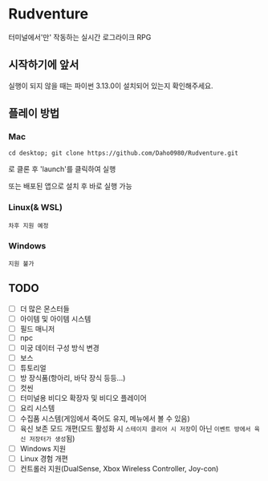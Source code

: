 # Rudventure
터미널에서'만' 작동하는 실시간 로그라이크 RPG   
   
## 시작하기에 앞서   
   실행이 되지 않을 때는 파이썬 3.13.0이 설치되어 있는지 확인해주세요.

## 플레이 방법   
### Mac   
```
cd desktop; git clone https://github.com/Daho0980/Rudventure.git
```
로 클론 후 'launch'를 클릭하여 실행   
   
또는 배포된 앱으로 설치 후 바로 실행 가능   

### Linux(& WSL)
```
차후 지원 예정
```

### Windows   
```
지원 불가
```

## TODO   
- [ ] 더 많은 몬스터들   
- [ ] 아이템 및 아이템 시스템   
- [ ] 필드 매니저   
- [ ] npc   
- [ ] 미궁 데이터 구성 방식 변경   
- [ ] 보스   
- [ ] 튜토리얼   
- [ ] 방 장식품(항아리, 바닥 장식 등등...)   
- [ ] 컷씬   
- [ ] 터미널용 비디오 확장자 및 비디오 플레이어   
- [ ] 요리 시스템   
- [ ] 수집품 시스템(게임에서 죽어도 유지, 메뉴에서 볼 수 있음)   
- [ ] 육신 보존 모드 개편(모드 활성화 시 `스테이지 클리어 시 저장`이 아닌 `이벤트 방에서 육신 저장터가 생성`됨)
- [ ] Windows 지원   
- [ ] Linux 경험 개편
- [ ] 컨트롤러 지원(DualSense, Xbox Wireless Controller, Joy-con)